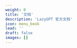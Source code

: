```yaml
---
weight: 0
title: '文档'
description: 'LazyGPT 官方文档'
icon: menu_book
lead: ''
draft: false
images: []
---
```

